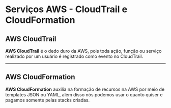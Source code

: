 # Serviços AWS - CloudTrail e CloudFormation

## AWS CloudTrail
**AWS CloudTrail** é o dedo duro da AWS, pois toda ação, função ou serviço realizado por um usuário é registrado como evento no CloudTrail.

---

## AWS CloudFormation
**AWS CloudFormation** auxilia na formação de recursos na AWS por meio de templates JSON ou YAML, além disso nós podemos usar o quanto quiser e pagamos somente pelas stacks criadas.
